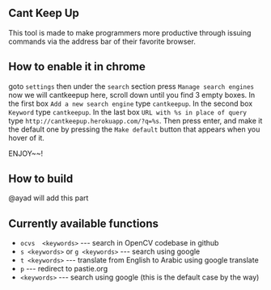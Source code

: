 ## Cant Keep Up
This tool is made to make programmers more productive through issuing commands
via the address bar of their favorite browser.

## How to enable it in chrome
goto `settings` then under the `search` section press `Manage search engines`
now we will cantkeepup here, scroll down until you find 3 empty boxes. In the
first box `Add a new search engine` type `cantkeepup`. In the second box
`Keyword` type `cantkeepup`. In the last box `URL with %s in place of query` 
type `http://cantkeepup.herokuapp.com/?q=%s`. Then press enter, and make it the
default one by pressing the `Make default` button that appears when you hover 
of it.

ENJOY~~!

## How to build
@ayad will add this part

## Currently available functions
* `ocvs  <keywords>` --- search in OpenCV codebase in github
* `s <keywords>` or `g <keywords>` --- search using google
* `t <keywords>` --- translate from English to Arabic using google translate
* `p` --- redirect to pastie.org
* `<keywords>` --- search using google (this is the default case by the way)